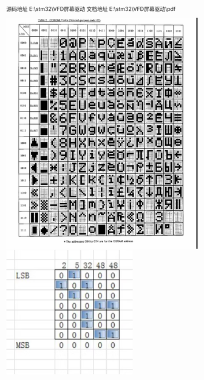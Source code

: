 源码地址
	E:\stm32\VFD屏幕驱动
文档地址
	E:\stm32\VFD屏幕驱动\pdf

![](attachments/Pasted%20image%2020241225103736.png)
![](attachments/Pasted%20image%2020241225103817.png)